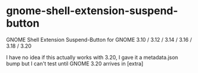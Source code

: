 gnome-shell-extension-suspend-button
====================================

GNOME Shell Extension Suspend-Button for GNOME 3.10 / 3.12 / 3.14 / 3.16 / 3.18 / 3.20

I have no idea if this actually works with 3.20, I gave it a metadata.json bump but I can't test until GNOME 3.20 arrives in [extra]
